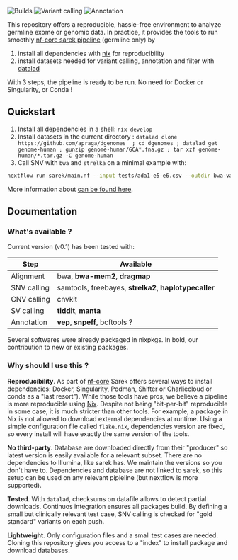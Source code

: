 ![Builds](https://github.com/apraga/reproducible-sarek-germline/actions/workflows/nix-flake.yml/badge.svg)
![Variant calling](https://github.com/apraga/reproducible-sarek-germline/actions/workflows/variant-calling.yml/badge.svg)
![Annotation](https://github.com/apraga/reproducible-sarek-germline/actions/workflows/annotation.yml/badge.svg)

This repository offers a reproducible, hassle-free environment to analyze
germline exome or genomic data. In practice, it provides the tools to run
smoothly [nf-core sarek pipeline](https://nf-co.re/sarek/3.4.2/) (germline only)
by

1. install all dependencies with [nix](https://nixos.org/) for reproducibility
2. install datasets needed for variant calling, annotation and filter with
   [datalad](https://www.datalad.org/)

With 3 steps, the pipeline is ready to be run. No need for Docker or
Singularity, or Conda !

## Quickstart

1. Install all dependencies in a shell: `nix develop`
2. Install datasets in the current directory :
   `datalad clone https://github.com/apraga/dgenomes  ; cd dgenomes ; datalad get genome-human ; gunzip genome-human/GCA*.fna.gz ; tar xzf genome-human/*.tar.gz -C genome-human`
3. Call SNV with `bwa` and `strelka` on a minimal example with:

```bash
nextflow run sarek/main.nf --input tests/ada1-e5-e6.csv --outdir bwa-varcall  --tools mpileup,haplotypecaller,freebayes,strelka  -c tests/test.config --skip_tools baserecalibrator,haplotypecaller_filter

```

More information about
[can be found here](https://alexis.praga.dev/reproducible-sarek-germline/tutorial).

## Documentation

### What's available ?

Current version (v0.1) has been tested with:

| Step        | Available                                              |
| ----------- | ------------------------------------------------------ |
| Alignment   | bwa, **bwa-mem2**, **dragmap**                         |
| SNV calling | samtools, freebayes, **strelka2**, **haplotypecaller** |
| CNV calling | cnvkit                                                 |
| SV calling  | **tiddit**, **manta**                                  |
| Annotation  | **vep**, **snpeff**, bcftools ?                        |

Several softwares were already packaged in nixpkgs. In bold, our contribution to
new or existing packages.

### Why should I use this ?

**Reproducibility**. As part of [nf-core](https://nf-co.re) Sarek offers several
ways to install dependencies: Docker, Singularity, Podman, Shifter or
Charliecloud or conda as a "last resort"). While those tools have pros, we
believe a pipeline is more reproducible using [Nix](https://nixos.org). Despite
not being "bit-per-bit" reproducible in some case, it is much stricter than
other tools. For example, a package in Nix is not allowed to download external
dependencies at runtime. Using a simple configuration file called `flake.nix`,
dependencies version are fixed, so every install will have exactly the same
version of the tools.

**No third-party**. Database are downloaded directly from their "producer" so
latest version is easily available for a relevant subset. There are no
dependencies to Illumina, like sarek has. We maintain the versions so you don't
have to. Dependencies and database are not linked to sarek, so this setup can be
used on any relevant pipieline (but nextflow is more supported).

**Tested**. With `datalad`, checksums on datafile allows to detect partial
downloads. Continuos integration ensures all packages build. By defining a small
but clinically relevant test case, SNV calling is checked for "gold standard"
variants on each push.

**Lightweight**. Only configuration files and a small test cases are needed.
Cloning this repository gives you access to a "index" to install package and
download databases.
